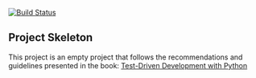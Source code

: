 
[![Build Status](https://travis-ci.org/ProteinsWebTeam/project-skeleton.svg)](https://travis-ci.org/ProteinsWebTeam/project-skeleton)

## Project Skeleton

This project is an empty project that follows the recommendations and guidelines presented in the book:
[Test-Driven Development with Python](http://chimera.labs.oreilly.com/books/1234000000754/index.html)